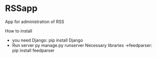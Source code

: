 # RSSapp
App for administration of RSS

How to install
- you need Django: 
  pip install Django
- Run server
  py manage.py runserver
Necessary libraries
->feedparser:
  pip install feedparser
